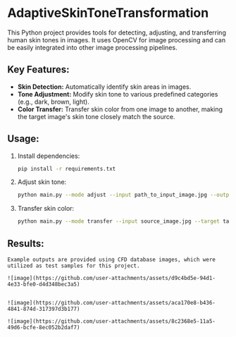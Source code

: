 # AdaptiveSkinToneTransformation
This Python project provides tools for detecting, adjusting, and transferring human skin tones in images. It uses OpenCV for image processing and can be easily integrated into other image processing pipelines.


## Key Features:
- **Skin Detection:** Automatically identify skin areas in images.
- **Tone Adjustment:** Modify skin tone to various predefined categories (e.g., dark, brown, light).
- **Color Transfer:** Transfer skin color from one image to another, making the target image's skin tone closely match the source.

## Usage:
1. Install dependencies:
   ```bash
   pip install -r requirements.txt
   ```
2. Adjust skin tone:
   ```bash
   python main.py --mode adjust --input path_to_input_image.jpg --output output.jpg --tone brown
   ```
3. Transfer skin color:
   ```bash
   python main.py --mode transfer --input source_image.jpg --target target_image.jpg --output output.jpg
   ```
## Results:

    Example outputs are provided using CFD database images, which were utilized as test samples for this project. 

    ![image](https://github.com/user-attachments/assets/d9c4bd5e-94d1-4e33-bfe0-d4d348bec3a5)


    ![image](https://github.com/user-attachments/assets/aca170e8-b436-4841-874d-317397d3b177)

    ![image](https://github.com/user-attachments/assets/8c2368e5-11a5-49d6-bcfe-8ec052b2daf7)



